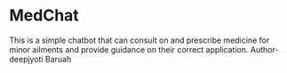 # MedChat
This is a simple chatbot that can consult on and prescribe medicine for minor ailments and provide guidance on their correct application. 
<be>
Author- deepjyoti Baruah
